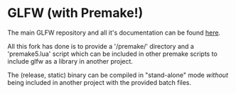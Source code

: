# GLFW (with Premake!)

The main GLFW repository and all it's documentation can be found [here](https://github.com/glfw/glfw).

All this fork has done is to provide a '/premake/' directory and a 'premake5.lua' script which can be included in other premake scripts to include glfw as a library in another project.

The (release, static) binary can be compiled in "stand-alone" mode _without_ being included in another project with the provided batch files.


